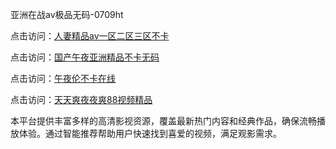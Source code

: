 亚洲在战av极品无码-0709ht

点击访问：<a href="https://heiliaoe8ajia.pages.dev">人妻精品av一区二区三区不卡</a>

点击访问：<a href="https://heiliaoxqkkct.pages.dev">国产午夜亚洲精品不卡无码</a>

点击访问：<a href="https://heiliaoxwd5i8.pages.dev">午夜伦不卡在线</a>

点击访问：<a href="https://heiliaowt0d7p.pages.dev">天天爽夜夜爽88视频精品</a>

本平台提供丰富多样的高清影视资源，覆盖最新热门内容和经典作品，确保流畅播放体验。通过智能推荐帮助用户快速找到喜爱的视频，满足观影需求。

<span style="display:none;">[Canonical link](https://github.com/but20250709/but12 ）</span>
